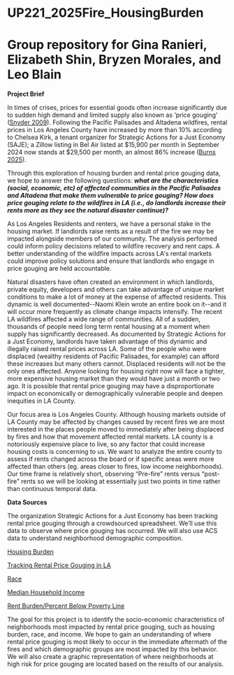 # UP221_2025Fire_HousingBurden
# Group repository for Gina Ranieri, Elizabeth Shin, Bryzen Morales, and Leo Blain

**Project Brief**

In times of crises, prices for essential goods often increase significantly due to sudden high demand and limited supply also known as ‘price gouging’ ([Snyder 2009](https://www.jstor.org/stable/27673275?searchText=price+gouging+california&searchUri=%2Faction%2FdoBasicSearch%3FQuery%3Dprice%2Bgouging%2Bcalifornia%26so%3Drel&ab_segments=0%2Fbasic_search_gsv2%2Fcontrol&refreqid=fastly-default%3A674988539685059d6d4361d3bdea7592&seq=1)). Following the Pacific Palisades and Altadena wildfires, rental prices in Los Angeles County have increased by more than 10% according to Chelsea Kirk, a tenant organizer for Strategic Actions for a Just Economy (SAJE); a Zillow listing in Bel Air listed at $15,900 per month in September 2024 now stands at $29,500 per month, an almost 86% increase ([Burns 2025](https://inthesetimes.com/article/price-gouging-wildfires-los-angeles-landlords)). 

Through this exploration of housing burden and rental price gouging data, we hope to answer the following questions: ***what are the characteristics (social, economic, etc) of affected communities in the Pacific Palisades and Altadena that make them vulnerable to price gouging? How does price gouging relate to the wildfires in LA (i.e., do landlords increase their rents more as they see the natural disaster continue)?***

As Los Angeles Residents and renters, we have a personal stake in the housing market. If landlords raise rents as a result of the fire we may be impacted alongside members of our community. The analysis performed could inform policy decisions related to wildfire recovery and rent caps. A better understanding of the wildfire impacts across LA's rental markets could improve policy solutions and ensure that landlords who engage in price gouging are held accountable. 

Natural disasters have often created an environment in which landlords, private equity, developers and others can take advantage of unique market conditions to make a lot of money at the expense of affected residents. This dynamic is well documented--Naomi Klein wrote an entire book on it--and it will occur more frequently as climate change impacts intensify. The recent LA wildfires affected a wide range of communities. All of a sudden, thousands of people need long term rental housing at a moment when supply has significantly decreased. As documented by Strategic Actions for a Just Economy, landlords have taken advantage of this dynamic and illegally raised rental prices across LA. Some of the people who were displaced (wealthy residents of Pacific Palisades, for example) can afford these increases but many others cannot. Displaced residents will not be the only ones affected. Anyone looking for housing right now will face a tighter, more expensive housing market than they would have just a month or two ago. It is possible that rental price gouging may have a disproportionate impact on economically or demographically vulnerable people and deepen inequities in LA County.  

Our focus area is Los Angeles County. Although housing markets outside of LA County may be affected by changes caused by recent fires we are most interested in the places people moved to immediately after being displaced by fires and how that movement affected rental markets. LA county is a notoriously expensive place to live, so any factor that could increase housing costs is concerning to us. We want to analyze the entire county to assess if rents changed across the board or if specific areas were more affected than others (eg. areas closer to fires, low income neighborhoods). Our time frame is relatively short, observing “Pre-fire” rents versus “post-fire” rents so we will be looking at essentially just two points in time rather than continuous temporal data. 

**Data Sources**

The organization Strategic Actions for a Just Economy has been tracking rental price gouging through a crowdsourced spreadsheet. We’ll use this data to observe where price gouging has occurred. We will also use ACS data to understand neighborhood demographic composition. 

[Housing Burden](https://www.socialexplorer.com/tables/ACS2019_5yr)

[Tracking Rental Price Gouging in LA](https://docs.google.com/spreadsheets/d/1RXWxLqTyWvAuq8A0PgaBuWeEn_G6qTLyTZ8lzfNEaNw/edit?gid=314416722#gid=314416722)

[Race](https://www.socialexplorer.com/tables/ACS2019_5yr)

[Median Household Income](https://www.socialexplorer.com/tables/ACS2019_5yr)

[Rent Burden/Percent Below Poverty Line](https://www.socialexplorer.com/tables/ACS2019_5yr)

The goal for this project is to identify the socio-economic characteristics of neighborhoods most impacted by rental price gouging, such as housing burden, race, and income. We hope to gain an understanding of where rental price gouging is most likely to occur in the immediate aftermath of the fires and which demographic groups are most impacted by this behavior. We will also create a graphic representation of where neighborhoods at high risk for price gouging are located based on the results of our analysis. 
